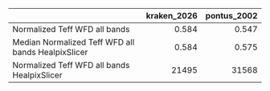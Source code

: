 |                                                    |   kraken_2026 |   pontus_2002 |
|:---------------------------------------------------|--------------:|--------------:|
| Normalized Teff WFD all bands                      |         0.584 |         0.547 |
| Median Normalized Teff WFD all bands HealpixSlicer |         0.584 |         0.575 |
| Normalized Teff WFD all bands HealpixSlicer        |     21495     |     31568     |
